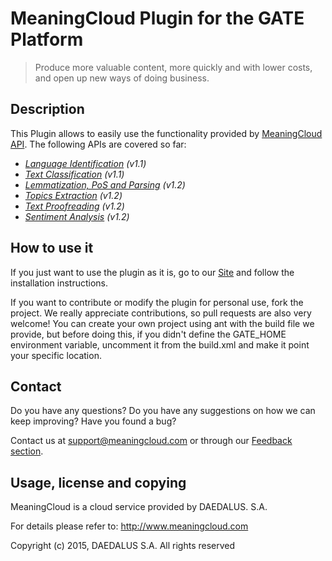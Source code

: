 # MeaningCloud Plugin for the GATE Platform

> Produce more valuable content, more quickly and with lower costs, and open up new ways of doing business.

## Description
This Plugin allows to easily use the functionality provided by [MeaningCloud API](https://meaningcloud.com). The following APIs are covered so far:

  * _[Language Identification](https://www.meaningcloud.com/developer/language-identification) (v1.1)_
  * _[Text Classification](https://www.meaningcloud.com/developer/text-classification) (v1.1)_
  * _[Lemmatization, PoS and Parsing](https://www.meaningcloud.com/developer/lemmatization-pos-parsing) (v1.2)_
  * _[Topics Extraction](https://www.meaningcloud.com/developer/topics-extraction) (v1.2)_
  * _[Text Proofreading](https://www.meaningcloud.com/developer/text-proofreading) (v1.2)_
  * _[Sentiment Analysis](https://www.meaningcloud.com/developer/sentiment-analysis) (v1.2)_

## How to use it
If you just want to use the plugin as it is, go to our [Site](https://www.meaningcloud.com/developer/gate-plugin) and follow the installation instructions.

If you want to contribute or modify the plugin for personal use, fork the project. We really appreciate contributions, so pull requests are also very welcome! You can create your own project using ant with the build file we provide, but before doing this, if you didn't define the GATE_HOME environment variable, uncomment it from the build.xml and make it point your specific location.


## Contact

Do you have any questions? Do you have any suggestions on how we can keep improving? Have you found a bug?

Contact us at [support@meaningcloud.com](mailto:support@meaningcloud.com) or through our [Feedback section](https://www.meaningcloud.com/developer/support).


## Usage, license and copying

MeaningCloud is a cloud service provided by DAEDALUS. S.A.

For details please refer to: http://www.meaningcloud.com

Copyright (c) 2015, DAEDALUS S.A. All rights reserved

